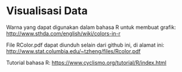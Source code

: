 # Visualisasi Data
Warna yang dapat digunakan dalam bahasa R untuk membuat grafik:
http://www.sthda.com/english/wiki/colors-in-r

File RColor.pdf dapat diunduh selain dari github ini, di alamat ini: http://www.stat.columbia.edu/~tzheng/files/Rcolor.pdf

Tutorial bahasa R: https://www.cyclismo.org/tutorial/R/index.html
